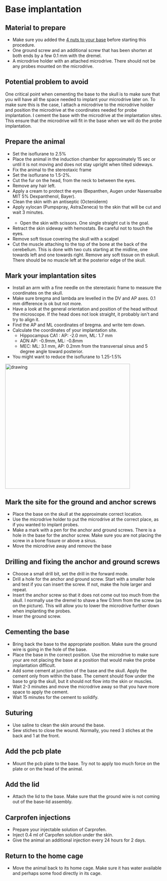 # Base implantation

## Material to prepare

* Make sure you added the [4 nuts to your base](prepare_base.md) before starting this procedure.
* One ground screw and an additional screw that has been shorten at both ends by a few 0.1 mm with the dremel.
* A microdrive holder with an attached microdrive. There should not be any probes mounted on the microdrive.


## Potential problem to avoid

One critical point when cementing the base to the skull is to make sure that you will have all the space needed to implant your microdrive later on. 
To make sure this is the case, I attach a microdrive to the microdrive holder and position the microdrive at the coordinates needed for probe implantation.
I cement the base with the microdrive at the implantation sites. This ensure that the microdrive will fit in the base when we will do the probe implantation.

## Prepare the animal
* Set the isoflurane to 2.5%
* Place the animal in the induction chamber for approximately 15 sec or until it is not moving and does not stay upright when tilted sideways.
* Fix the animal to the stereotaxic frame
* Set the isoflurane to 1.5-2%.
* Cut the fur on the head, from the neck to between the eyes.
* Remove any hair left.
* Apply a cream to protect the eyes (Bepanthen, Augen under Nasensalbe MIT 5% Dexpanthenol, Bayer).
* Clean the skin with an antiseptic (Octeniderm)
* Apply xylocan (Pumpspray, AstraZeneca) to the skin that will be cut and wait 3 minutes.
* * Open the skin with scissors. One single straight cut is the goal.
* Retract the skin sideway with hemostats. Be careful not to touch the eyes.
* Remove soft tissue covering the skull with a scalpel
* Cut the muscle attaching to the top of the bone at the back of the cerebellum. This is done with two cuts starting at the midline, one towards left and one towards right. Remove any soft tissue on th eskull. There should be no muscle left at the posterior edge of the skull.

## Mark your implantation sites

* Install an arm with a fine needle on the stereotaxic frame to measure the coordinates on the skull.
* Make sure bregma and lambda are levelled in the DV and AP axes. 0.1 mm difference is ok but not more.
* Have a look at the general orientation and position of the head without the microscope. If the head does not look straight, it probably isn't and try to align it.
* Find the AP and ML coordinates of bregma. and write tem down.
* Calculate the coordinates of your implantation site. 
  * Hippocampus CA1 : AP: -2.0 mm, ML: 1.7 mm
  * ADN AP: -0.9mm, ML: -0.8mm
  * MEC: ML: 3.1 mm, AP: 0.2mm from the transversal sinus and 5 degree angle toward posterior.
* You might want to reduce the isoflurane to 1.25-1.5%
<img src="figures/implantat_base1.jpg" alt="drawing" width="400"/>

## Mark the site for the ground and anchor screws

* Place the base on the skull at the approximate correct location.
* Use the microdrive holder to put the microdrive at the correct place, as if you wanted to implant probes.
* Make a mark with a pen for the anchor and ground screws. There is a hole in the base for the anchor screw. Make sure you are not placing the screw in a bone fissure or above a sinus.
* Move the microdrive away and remove the base

## Drilling and fixing the anchor and ground screws

* Choose a small drill bit, set the drill in the forward mode.
* Drill a hole for the anchor and ground screw. Start with a smaller hole and test if you can insert the screw. If not, make the hole larger and repeat.
* Insert the anchor screw so that it does not come out too much from the skull. I normally use the dremel to shave a few 0.1mm from the screw (as on the picture).
 This will allow you to lower the microdrive further down when implanting the probes.
 * Inser the ground screw.

## Cementing the base

* Bring back the base to the appropriate position. Make sure the ground wire is going in the hole of the base.
* Place the base in the correct position. Use the microdrive to make sure your are not placing the base at a position that would make the probe implantation difficult.
* Add some cement at junction of the base and the skull. Apply the cement only from within the base. The cement should flow under the base to grip the skull, but it should not flow into the skin or muscles. 
* Wait 2-3 minutes and move the microdrive away so that you have more space to apply the cement.
* Wait 15 minutes for the cement to solidify.

## Suturing

* Use saline to clean the skin around the base.
* Sew stiches to close the wound. Normally, you need 3 stiches at the back and 1 at the front.

## Add the pcb plate

* Mount the pcb plate to the base. Try not to apply too much force on the plate or on the head of the animal.

## Add the lid

* Attach the lid to the base. Make sure that the ground wire is not coming out of the base-lid assembly.

## Carprofen injections

* Prepare your injectable solution of Carprofen.
* Inject 0.4 ml of Carpofen solution under the skin.
* Give the animal an additional injection every 24 hours for 2 days.

## Return to the home cage

* Move the animal back to its home cage. Make sure it has water available and perhaps some food directly in its cage.
